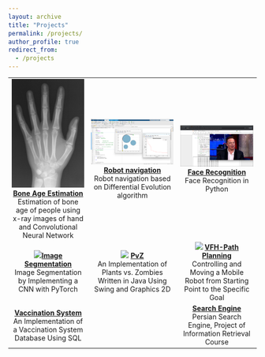 ```yaml
---
layout: archive
title: "Projects"
permalink: /projects/
author_profile: true
redirect_from:
  - /projects
---
```


| | | |
|:-------------------------:|:-------------------------:|:-------------------------:|
| ![](/images/bone-age-estimation.jpg)  [**Bone Age Estimation**](https://github.com/Armin-Abdollahi/Bone-Age-Estimation) <br> Estimation of bone age of people using x-ray images of hand and Convolutional Neural Network |  ![](/images/robot-navigation.png)[**Robot navigation**](https://github.com/Armin-Abdollahi/Robot-Navigation) <br> Robot navigation based on Differential Evolution algorithm|![](/images/face-recognition.png) [**Face Recognition**](https://github.com/Armin-Abdollahi/Face-Recognition) <br> Face Recognition in Python|
|![](/images/ImageSeg.JPG)[**Image Segmentation**](https://github.com/tanya-jp/CNN-ImageSegmentation) <br> Image Segmentation by Implementing a CNN with PyTorch|![](/images/PvZ.jpg) [**PvZ**](https://github.com/tanya-jp/PvZ) <br> An Implementation of Plants vs. Zombies Written in Java Using Swing and Graphics 2D|![](/images/VFH.png) [**VFH-Path Planning**](https://github.com/tanya-jp/ROS-GMapping-VFH-PathPlanning) <br> Controlling and Moving a Mobile Robot from Starting Point to the Specific Goal| 
|[**Vaccination System**](https://github.com/tanya-jp/VaccinationSystem-DB) <br> An Implementation of a Vaccination System Database Using SQL||[**Search Engine**](https://github.com/tanya-jp/Search-Engine) <br> Persian Search Engine, Project of Information Retrieval Course|
